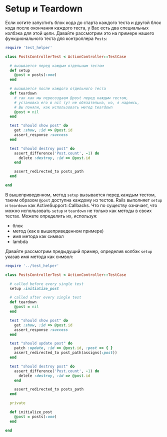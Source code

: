# Setup и Teardown

Если хотите запустить блок кода до старта каждого теста и другой блок кода после окончания каждого теста, у Вас есть два специальных колбэка для этой цели. Давайте рассмотрим это на примере нашего функционального теста для контроллера `Posts`:

```ruby
require 'test_helper'

class PostsControllerTest < ActionController::TestCase

  # вызывается перед каждым отдельным тестом
  def setup
    @post = posts(:one)
  end

  # вызывается после каждого отдельного теста
  def teardown
    # так как мы пересоздаем @post перед каждым тестом,
    # установка его в nil тут не обязательна, но, я надеюсь,
    # Вы поняли, как использовать метод teardown
    @post = nil
  end

  test "should show post" do
    get :show, :id => @post.id
    assert_response :success
  end

  test "should destroy post" do
    assert_difference('Post.count', -1) do
      delete :destroy, :id => @post.id
    end

    assert_redirected_to posts_path
  end

end
```

В вышеприведенном, метод `setup` вызывается перед каждым тестом, таким образом `@post` доступна каждому из тестов. Rails выполняет `setup` и `teardown` как ActiveSupport::Callbacks. Что по существу означает, что можно использовать `setup` и `teardown` не только как методы в своих тестах. Можете определить их, используя:

* блок
* метод (как в вышеприведенном примере)
* имя метода как символ
* lambda

Давайте рассмотрим предыдущий пример, определив колбэк `setup` указав имя метода как символ:

```ruby
require '../test_helper'

class PostsControllerTest < ActionController::TestCase

  # called before every single test
  setup :initialize_post

  # called after every single test
  def teardown
    @post = nil
  end

  test "should show post" do
    get :show, :id => @post.id
    assert_response :success
  end

  test "should update post" do
    patch :update, :id => @post.id, :post => { }
    assert_redirected_to post_path(assigns(:post))
  end

  test "should destroy post" do
    assert_difference('Post.count', -1) do
      delete :destroy, :id => @post.id
    end

    assert_redirected_to posts_path
  end

  private

  def initialize_post
    @post = posts(:one)
  end

end
```
